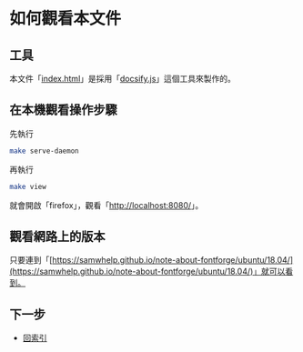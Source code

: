 

# 如何觀看本文件


## 工具

本文件「[index.html](https://github.com/samwhelp/note-about-fontforge/blob/gh-pages/ubuntu/18.04/index.html)」是採用「[docsify.js](docsify.md)」這個工具來製作的。


## 在本機觀看操作步驟

先執行

``` sh
make serve-daemon
```

再執行

``` sh
make view
```

就會開啟「firefox」，觀看「[http://localhost:8080/](http://localhost:8080/)」。


## 觀看網路上的版本

只要連到「[https://samwhelp.github.io/note-about-fontforge/ubuntu/18.04/](https://samwhelp.github.io/note-about-fontforge/ubuntu/18.04/)」就可以看到。




## 下一步

* [回索引](all.md)

